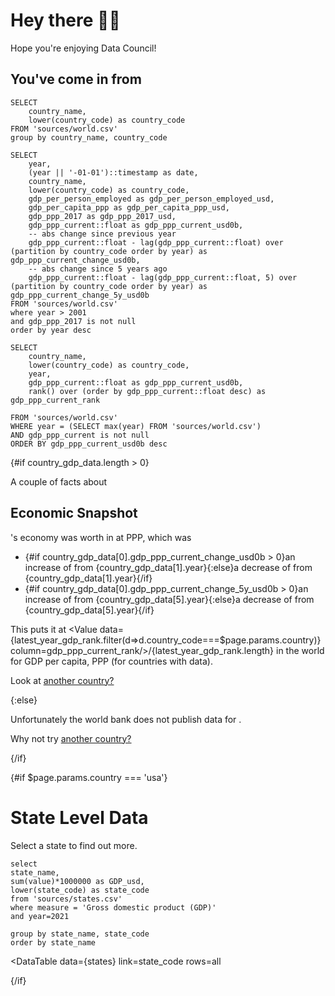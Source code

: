 <script>
    import Name from '$lib/Name.svelte';
    import Outro from '$lib/Outro.svelte';
    let country_gdp_data=gdp.filter(d => d.country_code === $page.params.country)
    let country = countries.filter(d => d.country_code === $page.params.country)
</script>


# Hey there <Name/> 👋🏼

Hope you're enjoying Data Council!

## You've come in from <Value data={country} />


```countries
SELECT
    country_name,
    lower(country_code) as country_code
FROM 'sources/world.csv'
group by country_name, country_code
```

```gdp
SELECT
    year,
    (year || '-01-01')::timestamp as date,
    country_name,
    lower(country_code) as country_code,
    gdp_per_person_employed as gdp_per_person_employed_usd,
    gdp_per_capita_ppp as gdp_per_capita_ppp_usd,
    gdp_ppp_2017 as gdp_ppp_2017_usd,
    gdp_ppp_current::float as gdp_ppp_current_usd0b,
    -- abs change since previous year
    gdp_ppp_current::float - lag(gdp_ppp_current::float) over (partition by country_code order by year) as gdp_ppp_current_change_usd0b,
    -- abs change since 5 years ago
    gdp_ppp_current::float - lag(gdp_ppp_current::float, 5) over (partition by country_code order by year) as gdp_ppp_current_change_5y_usd0b
FROM 'sources/world.csv'
where year > 2001
and gdp_ppp_2017 is not null
order by year desc
```

```latest_year_gdp_rank
SELECT
    country_name,
    lower(country_code) as country_code,
    year,
    gdp_ppp_current::float as gdp_ppp_current_usd0b,
    rank() over (order by gdp_ppp_current::float desc) as gdp_ppp_current_rank

FROM 'sources/world.csv'
WHERE year = (SELECT max(year) FROM 'sources/world.csv')
AND gdp_ppp_current is not null
ORDER BY gdp_ppp_current_usd0b desc
```

{#if country_gdp_data.length > 0}

A couple of facts about <Value data={country} />

<BigValue data={country_gdp_data} value=gdp_per_capita_ppp_usd title="GDP per capita ($)"/>

<BigValue data={country_gdp_data} value=gdp_per_person_employed_usd title="GDP per person employed ($)"/>

## Economic Snapshot

<Value data={country} />'s economy was worth <Value data={country_gdp_data} column=gdp_ppp_current_usd0b row=0/> in <Value data={country_gdp_data} column=year row=0/> at PPP, which was 

- {#if country_gdp_data[0].gdp_ppp_current_change_usd0b > 0}an increase of <Value data={country_gdp_data} column=gdp_ppp_current_change_usd0b/> from {country_gdp_data[1].year}{:else}a decrease of <Value data={country_gdp_data} column=gdp_ppp_current_change_usd0b/> from {country_gdp_data[1].year}{/if}
- {#if country_gdp_data[0].gdp_ppp_current_change_5y_usd0b > 0}an increase of <Value data={country_gdp_data} column=gdp_ppp_current_change_5y_usd0b/> from {country_gdp_data[5].year}{:else}a decrease of <Value data={country_gdp_data} column=gdp_ppp_current_change_5y_usd0b/> from {country_gdp_data[5].year}{/if}


This puts it at <Value data={latest_year_gdp_rank.filter(d=>d.country_code===$page.params.country)} column=gdp_ppp_current_rank/>/{latest_year_gdp_rank.length} in the world for GDP per capita, PPP (for countries with data).

<BarChart
  data={country_gdp_data}
  x=date
  y=gdp_ppp_current_usd0b
  title="GDP for {country_gdp_data[0].country_name}"
  subtitle= "(PPP, Current USD)"
/>

Look at [another country?](../)


<!-- <DataTable data={country_gdp_data} rows=all/> -->

{:else}

Unfortunately the world bank does not publish data for <Value data={country} />.

Why not try [another country?](../)

{/if}

{#if $page.params.country === 'usa'}

# State Level Data

Select a state to find out more.    

```states
select 
state_name,
sum(value)*1000000 as GDP_usd,
lower(state_code) as state_code
from 'sources/states.csv'
where measure = 'Gross domestic product (GDP)'
and year=2021

group by state_name, state_code
order by state_name
```


<DataTable 
    data={states} 
    link=state_code 
    rows=all
>
<Column id=state_name/>
<Column id=GDP_usd title="GDP"/>
</DataTable>

{/if}


<Outro/>

